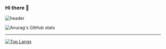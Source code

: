 ### Hi there 👋

![header](https://capsule-render.vercel.app/api?type=Rect&color=auto&height=300&section=header&text=FrontEnd&textBg=KimYoonSu%20render&fontSize=90)

![Anurag's GitHub stats](https://github-readme-stats.vercel.app/api?username=KimYoonSu97&show_icons=true&theme=radical)

------------------------------------------------------------------------------------------

[![Top Langs](https://github-readme-stats.vercel.app/api/top-langs/?username=KimYoonSu97&layout=compact)](https://github.com/delay-100/github-readme-stats)
<!--
**KimYoonSu97/KimYoonSu97** is a ✨ _special_ ✨ repository because its `README.md` (this file) appears on your GitHub profile.

Here are some ideas to get you started:

- 🔭 I’m currently working on ...
- 🌱 I’m currently learning ...
- 👯 I’m looking to collaborate on ...
- 🤔 I’m looking for help with ...
- 💬 Ask me about ...
- 📫 How to reach me: ...
- 😄 Pronouns: ...
- ⚡ Fun fact: ...
-->
